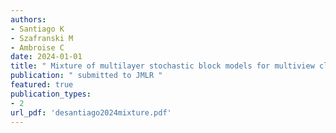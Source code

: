 ```yaml
---
authors: 
- Santiago K 
- Szafranski M 
- Ambroise C 
date: 2024-01-01
title: " Mixture of multilayer stochastic block models for multiview clustering "
publication: " submitted to JMLR "
featured: true 
publication_types:
- 2
url_pdf: 'desantiago2024mixture.pdf'
---
```

